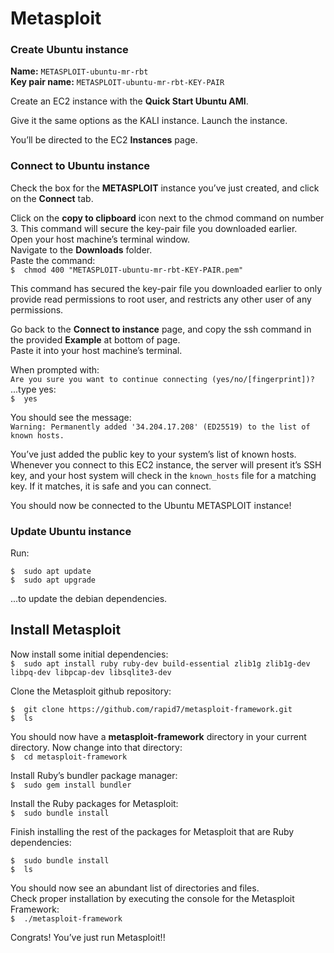 # Metasploit

### Create Ubuntu instance
**Name:**  `METASPLOIT-ubuntu-mr-rbt`<br>
**Key pair name:**  `METASPLOIT-ubuntu-mr-rbt-KEY-PAIR`

Create an EC2 instance with the **Quick Start Ubuntu AMI**.

Give it the same options as the KALI instance.
Launch the instance.

You’ll be directed to the EC2 **Instances** page.

### Connect to Ubuntu instance
Check the box for the **METASPLOIT** instance you’ve just created, and click on the **Connect** tab.

Click on the **copy to clipboard** icon next to the chmod command on number 3.  This command will secure the key-pair file you downloaded earlier.<br>
Open your host machine’s terminal window.<br>
Navigate to the **Downloads** folder.<br>
Paste the command:<br>
`$  chmod 400 "METASPLOIT-ubuntu-mr-rbt-KEY-PAIR.pem"`

This command has secured the key-pair file you downloaded earlier to only provide read permissions to root user, and restricts any other user of any permissions.

Go back to the  **Connect to instance**  page, and copy the ssh command in the provided  **Example**  at bottom of page.<br>
Paste it into your host machine’s terminal.

When prompted with:<br>
`Are you sure you want to continue connecting (yes/no/[fingerprint])?`<br>
...type yes:<br>
`$  yes`

You should see the message:<br>
`Warning: Permanently added '34.204.17.208' (ED25519) to the list of known hosts.`

You’ve just added the public key to your system’s list of known hosts. Whenever you connect to this EC2 instance, the server will present it’s SSH key, and your host system will check in the  `known_hosts`  file for a matching key. If it matches, it is safe and you can connect.

You should now be connected to the Ubuntu METASPLOIT instance!

### Update Ubuntu instance
Run:<br>
```
$  sudo apt update
$  sudo apt upgrade
```
...to update the debian dependencies.

## Install Metasploit
Now install some initial dependencies:<br>
`$  sudo apt install ruby ruby-dev build-essential zlib1g zlib1g-dev libpq-dev libpcap-dev libsqlite3-dev`

Clone the Metasploit github repository:
```
$  git clone https://github.com/rapid7/metasploit-framework.git
$  ls
```
You should now have a  **metasploit-framework**  directory in your current directory. Now change into that directory:<br>
`$  cd metasploit-framework`

Install Ruby’s bundler package manager:<br>
`$  sudo gem install bundler`

Install the Ruby packages for Metasploit:<br>
`$  sudo bundle install`

Finish installing the rest of the packages for Metasploit that are Ruby dependencies:
```
$  sudo bundle install
$  ls
```
You should now see an abundant list of directories and files.<br>
Check proper installation by executing the console for the Metasploit Framework:<br>
`$  ./metasploit-framework`

Congrats! You’ve just run Metasploit!!

